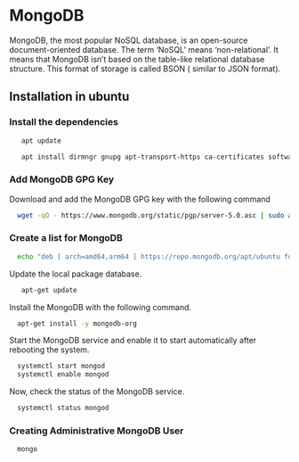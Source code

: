 
# MongoDB

MongoDB, the most popular NoSQL database, is an open-source document-oriented database. The term ‘NoSQL’ means ‘non-relational’. It means that MongoDB isn’t based on the table-like relational database structure. This format of storage is called BSON ( similar to JSON format). 
## Installation in ubuntu

### Install the dependencies
```bash
   apt update

   apt install dirmngr gnupg apt-transport-https ca-certificates software-properties-common
```
### Add MongoDB GPG Key

Download and add the MongoDB GPG key with the following command
```bash
  wget -qO - https://www.mongodb.org/static/pgp/server-5.0.asc | sudo apt-key add -
```
### Create a list for MongoDB
```bash
  echo "deb [ arch=amd64,arm64 ] https://repo.mongodb.org/apt/ubuntu focal/mongodb-org/5.0 multiverse" | sudo tee /etc/apt/sources.list.d/mongodb-org-5.0.list
```
Update the local package database.
```bash
   apt-get update
```
Install the MongoDB with the following command.
```bash
  apt-get install -y mongodb-org
```
Start the MongoDB service and enable it to start automatically after rebooting the system.
```bash
  systemctl start mongod
  systemctl enable mongod
```
Now, check the status of the MongoDB service.
```bash
  systemctl status mongod
```


### Creating Administrative MongoDB User
```bash
  mongo
```
